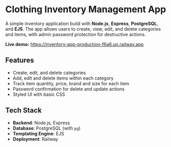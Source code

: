 # Clothing Inventory Management App

A simple inventory application build with **Node.js**, **Express**, **PostgreSQL**, and **EJS**. The app allows users to create, view, edit, and delete categories and items, with admin password protection for destructive actions.

**Live demo:** https://inventory-app-production-f6a6.up.railway.app

## Features

- Create, edit, and delete categories
- Add, edit and delete items within each category
- Track item quantity, price, brand and size for each item
- Password confirmation for delete and update actions
- Styled UI with basic CSS

## Tech Stack

- **Backend**: Node.js, Express
- **Database**: PostgreSQL (with `pg`)
- **Templating Engine**: EJS
- **Deployment**: Railway
